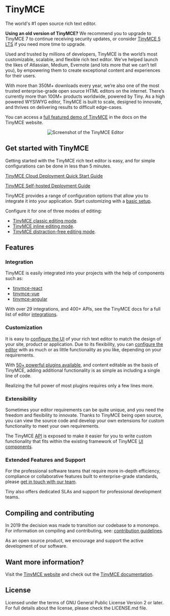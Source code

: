 # TinyMCE

The world's #1 open source rich text editor.

**Using an old version of TinyMCE?** We recommend you to upgrade to TinyMCE 7 to continue receiving security updates, or consider [TinyMCE 5 LTS](https://www.tiny.cloud/long-term-support/) if you need more time to upgrade.

Used and trusted by millions of developers, TinyMCE is the world’s most customizable, scalable, and flexible rich text editor. We’ve helped launch the likes of Atlassian, Medium, Evernote (and lots more that we can’t tell you), by empowering them to create exceptional content and experiences for their users.

With more than 350M+ downloads every year, we’re also one of the most trusted enterprise-grade open source HTML editors on the internet. There’s currently more than 100M+ products worldwide, powered by Tiny. As a high powered WYSIWYG editor, TinyMCE is built to scale, designed to innovate, and thrives on delivering results to difficult edge-cases.

You can access a [full featured demo of TinyMCE](https://www.tiny.cloud/docs/tinymce/7/premium-full-featured/) in the docs on the TinyMCE website.

<p align="center">
  <img alt="Screenshot of the TinyMCE Editor" src="https://www.tiny.cloud/storage/github-readme-images/tinymce-editor-6x.png"\>
</p>

## Get started with TinyMCE

Getting started with the TinyMCE rich text editor is easy, and for simple configurations can be done in less than 5 minutes.

[TinyMCE Cloud Deployment Quick Start Guide](https://www.tiny.cloud/docs/tinymce/7/cloud-quick-start/)

[TinyMCE Self-hosted Deployment Guide](https://www.tiny.cloud/docs/tinymce/7/npm-projects/)

TinyMCE provides a range of configuration options that allow you to integrate it into your application. Start customizing with a [basic setup](https://www.tiny.cloud/docs/tinymce/7/basic-setup/).

Configure it for one of three modes of editing:

- [TinyMCE classic editing mode](https://www.tiny.cloud/docs/tinymce/7/use-tinymce-classic/).
- [TinyMCE inline editing mode](https://www.tiny.cloud/docs/tinymce/7/use-tinymce-inline/).
- [TinyMCE distraction-free editing mode](https://www.tiny.cloud/docs/tinymce/7/use-tinymce-distraction-free/).

## Features

### Integration

TinyMCE is easily integrated into your projects with the help of components such as:

- [tinymce-react](https://github.com/tinymce/tinymce-react)
- [tinymce-vue](https://github.com/tinymce/tinymce-vue)
- [tinymce-angular](https://github.com/tinymce/tinymce-angular)

With over 29 integrations, and 400+ APIs, see the TinyMCE docs for a full list of editor [integrations](https://www.tiny.cloud/docs/tinymce/7/integrations/).

### Customization

It is easy to [configure the UI](https://www.tiny.cloud/docs/tinymce/7/customize-ui/) of your rich text editor to match the design of your site, product or application. Due to its flexibility, you can [configure the editor](https://www.tiny.cloud/docs/tinymce/7/basic-setup/) with as much or as little functionality as you like, depending on your requirements.

With [50+ powerful plugins available](https://www.tiny.cloud/tinymce/features/), and content editable as the basis of TinyMCE, adding additional functionality is as simple as including a single line of code.

Realizing the full power of most plugins requires only a few lines more.

### Extensibility

Sometimes your editor requirements can be quite unique, and you need the freedom and flexibility to innovate. Thanks to TinyMCE being open source, you can view the source code and develop your own extensions for custom functionality to meet your own requirements.

The TinyMCE [API](https://www.tiny.cloud/docs/tinymce/7/apis/tinymce.root/) is exposed to make it easier for you to write custom functionality that fits within the existing framework of TinyMCE [UI components](https://www.tiny.cloud/docs/tinymce/7/custom-ui-components/).

### Extended Features and Support

For the professional software teams that require more in-depth efficiency, compliance or collaborative features built to enterprise-grade standards, please [get in touch with our team](https://www.tiny.cloud/contact/).

Tiny also offers dedicated SLAs and support for professional development teams.

## Compiling and contributing

In 2019 the decision was made to transition our codebase to a monorepo. For information on compiling and contributing, see: [contribution guidelines](https://github.com/tinymce/tinymce/blob/master/CONTRIBUTING.md).

As an open source product, we encourage and support the active development of our software.

## Want more information?

Visit the [TinyMCE website](https://tiny.cloud/) and check out the [TinyMCE documentation](https://www.tiny.cloud/docs/).

## License

Licensed under the terms of GNU General Public License Version 2 or later. For full details about the license, please check the LICENSE.md file.
